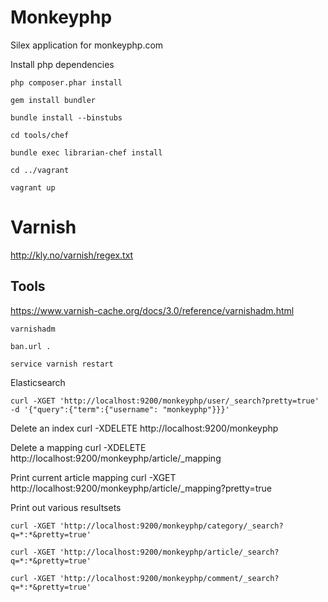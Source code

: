 Monkeyphp
=========

Silex application for monkeyphp.com

Install php dependencies
    
    php composer.phar install

    gem install bundler

    bundle install --binstubs

    cd tools/chef

    bundle exec librarian-chef install

    cd ../vagrant

    vagrant up

Varnish 
=======

http://kly.no/varnish/regex.txt

Tools
-----
https://www.varnish-cache.org/docs/3.0/reference/varnishadm.html

    varnishadm

    ban.url .

    service varnish restart

Elasticsearch

    curl -XGET 'http://localhost:9200/monkeyphp/user/_search?pretty=true' -d '{"query":{"term":{"username": "monkeyphp"}}}'

Delete an index
    curl -XDELETE http://localhost:9200/monkeyphp

Delete a mapping
    curl -XDELETE http://localhost:9200/monkeyphp/article/_mapping

Print current article mapping 
    curl -XGET http://localhost:9200/monkeyphp/article/_mapping?pretty=true

Print out various resultsets

    curl -XGET 'http://localhost:9200/monkeyphp/category/_search?q=*:*&pretty=true'

    curl -XGET 'http://localhost:9200/monkeyphp/article/_search?q=*:*&pretty=true'

    curl -XGET 'http://localhost:9200/monkeyphp/comment/_search?q=*:*&pretty=true'

